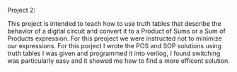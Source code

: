 Project 2:

This project is intended to teach how to use truth tables that describe the behavior of a digital circuit and convert it to a Product of Sums or a Sum of Products expression. For this preoject we were instructed not to minimize our expressions. For this porject I wrote the POS and SOP solutions using truth tables I was given and programmed it into verilog, I found switching was particularly easy and it showed me how to find a more efficent solution.

